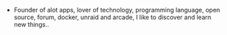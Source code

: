 - Founder of alot apps, lover of technology, programming language, open source, forum, docker, unraid and arcade, I like to discover and learn new things..
  <br>
























